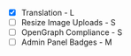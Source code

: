 
- [x] Translation - L
- [ ] Resize Image Uploads - S
- [ ] OpenGraph Compliance - S
- [ ] Admin Panel Badges - M
